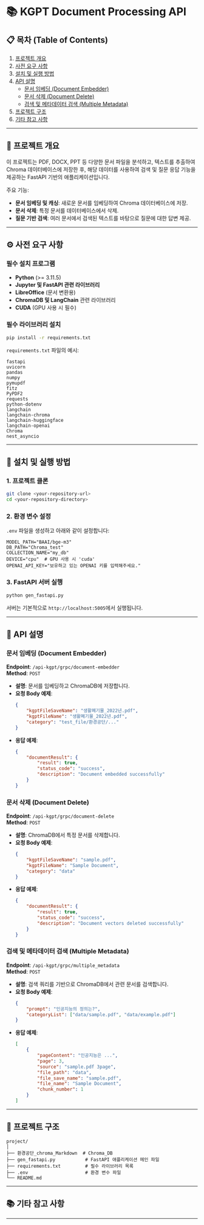 
# 📚 **KGPT Document Processing API** 

## 📋 **목차 (Table of Contents)**
1. [프로젝트 개요](#프로젝트-개요)
2. [사전 요구 사항](#사전-요구-사항)
3. [설치 및 실행 방법](#설치-및-실행-방법)
4. [API 설명](#api-설명)
   - [문서 임베딩 (Document Embedder)](#문서-임베딩-document-embedder)
   - [문서 삭제 (Document Delete)](#문서-삭제-document-delete)
   - [검색 및 메타데이터 검색 (Multiple Metadata)](#검색-및-메타데이터-검색-multiple-metadata)
5. [프로젝트 구조](#프로젝트-구조)
6. [기타 참고 사항](#기타-참고-사항)

---

## 📌 **프로젝트 개요**

이 프로젝트는 PDF, DOCX, PPT 등 다양한 문서 파일을 분석하고, 텍스트를 추출하여 Chroma 데이터베이스에 저장한 후, 해당 데이터를 사용하여 검색 및 질문 응답 기능을 제공하는 FastAPI 기반의 애플리케이션입니다. 

주요 기능:
- **문서 임베딩 및 캐싱**: 새로운 문서를 임베딩하여 Chroma 데이터베이스에 저장.
- **문서 삭제**: 특정 문서를 데이터베이스에서 삭제.
- **질문 기반 검색**: 여러 문서에서 검색된 텍스트를 바탕으로 질문에 대한 답변 제공.

---

## ⚙️ **사전 요구 사항**

### 필수 설치 프로그램
- **Python** (>= 3.11.5)
- **Jupyter 및 FastAPI 관련 라이브러리**
- **LibreOffice** (문서 변환용)
- **ChromaDB 및 LangChain** 관련 라이브러리
- **CUDA** (GPU 사용 시 필수)

### 필수 라이브러리 설치
```bash
pip install -r requirements.txt
```

`requirements.txt` 파일의 예시:
```
fastapi
uvicorn
pandas
numpy
pymupdf
fitz
PyPDF2
requests
python-dotenv
langchain
langchain-chroma
langchain-huggingface
langchain-openai
Chroma
nest_asyncio
```

---

## 🚀 **설치 및 실행 방법**

### 1. **프로젝트 클론**
```bash
git clone <your-repository-url>
cd <your-repository-directory>
```

### 2. **환경 변수 설정**
`.env` 파일을 생성하고 아래와 같이 설정합니다:
```
MODEL_PATH="BAAI/bge-m3"
DB_PATH="Chroma_test"
COLLECTION_NAME="my_db"
DEVICE="cpu"  # GPU 사용 시 'cuda'
OPENAI_API_KEY="보유하고 있는 OPENAI 키를 입력해주세요."
```

### 3. **FastAPI 서버 실행**
```bash
python gen_fastapi.py
```
서버는 기본적으로 `http://localhost:5005`에서 실행됩니다.

---

## 📌 **API 설명**

### **문서 임베딩 (Document Embedder)**

**Endpoint**: `/api-kgpt/grpc/document-embedder`  
**Method**: `POST`

- **설명**: 문서를 임베딩하고 ChromaDB에 저장합니다.
- **요청 Body 예제**:
    ```json
    {
        "kgptFileSaveName": "생활폐기물_2022년.pdf",
        "kgptFileName": "생활폐기물_2022년.pdf",
        "category": "test_file/환경공단/..."
    }
    ```
- **응답 예제**:
    ```json
    {
        "documentResult": {
            "result": true,
            "status_code": "success",
            "description": "Document embedded successfully"
        }
    }
    ```

### **문서 삭제 (Document Delete)**

**Endpoint**: `/api-kgpt/grpc/document-delete`  
**Method**: `POST`

- **설명**: ChromaDB에서 특정 문서를 삭제합니다.
- **요청 Body 예제**:
    ```json
    {
        "kgptFileSaveName": "sample.pdf",
        "kgptFileName": "Sample Document",
        "category": "data"
    }
    ```
- **응답 예제**:
    ```json
    {
        "documentResult": {
            "result": true,
            "status_code": "success",
            "description": "Document vectors deleted successfully"
        }
    }
    ```

### **검색 및 메타데이터 검색 (Multiple Metadata)**

**Endpoint**: `/api-kgpt/grpc/multiple_metadata`  
**Method**: `POST`

- **설명**: 검색 쿼리를 기반으로 ChromaDB에서 관련 문서를 검색합니다.
- **요청 Body 예제**:
    ```json
    {
        "prompt": "인공지능의 정의는?",
        "categoryList": ["data/sample.pdf", "data/example.pdf"]
    }
    ```
- **응답 예제**:
    ```json
    [
        {
            "pageContent": "인공지능은 ...",
            "page": 3,
            "source": "sample.pdf 3page",
            "file_path": "data",
            "file_save_name": "sample.pdf",
            "file_name": "Sample Document",
            "chunk_number": 1
        }
    ]
    ```

---

## 📂 **프로젝트 구조**

```
project/
│
├── 환경공단_chroma_Markdown  # Chroma_DB
├── gen_fastapi.py           # FastAPI 애플리케이션 메인 파일
├── requirements.txt         # 필수 라이브러리 목록
├── .env                     # 환경 변수 파일
└── README.md                
```

---

## 📚 **기타 참고 사항**


---

